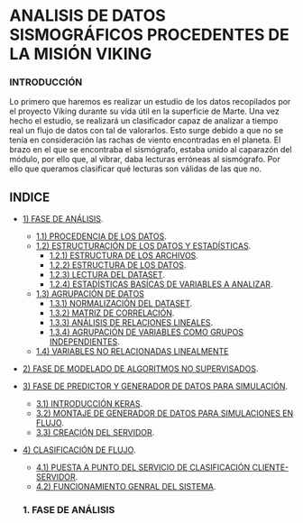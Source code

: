 
# ANALISIS DE DATOS SISMOGRÁFICOS PROCEDENTES DE LA MISIÓN VIKING


### INTRODUCCIÓN
Lo primero que haremos es realizar un estudio de los datos recopilados por el proyecto Viking durante su vida útil en la superficie de Marte.
Una vez hecho el estudio, se realizará un clasificador capaz de analizar a tiempo real un flujo de datos con tal de valorarlos.
Esto surge debido a que no se tenía en consideración las rachas de viento encontradas en el planeta.
El brazo en el que se encontraba el sismógrafo, estaba unido al caparazón del módulo, por ello que, al vibrar, daba lecturas erróneas al sismógrafo.
Por ello que queramos clasificar qué lecturas son válidas de las que no.

## INDICE

- [ 1) FASE DE ANÁLISIS](#-1.-fase-de-análisis).
  - [1.1) PROCEDENCIA DE LOS DATOS](#insertar-hn).
  - [1.2) ESTRUCTURACIÓN DE LOS DATOS Y ESTADÍSTICAS](#insertar-hn).
    - [1.2.1) ESTRUCTURA DE LOS ARCHIVOS](#insertar-hn).
    - [1.2.2) ESTRUCTURA DE LOS DATOS](#insertar-hn).
    - [1.2.3) LECTURA DEL DATASET](#insertar-hn).
    - [1.2.4) ESTADÍSTICAS BASÍCAS DE VARIABLES A ANALIZAR](#insertar-hn).
  - [1.3) AGRUPACIÓN DE DATOS](#insertar-hn)
    - [1.3.1) NORMALIZACIÓN DEL DATASET](#insertar-hn).
    - [1.3.2) MATRIZ DE CORRELACIÓN](#insertar-hn).
    - [1.3.3) ANÁLISIS DE RELACIONES LINEALES](#insertar-hn).
    - [1.3.4) AGRUPACIÓN DE VARIABLES COMO GRUPOS INDEPENDIENTES](#insertar-hn).
  - [1.4) VARIABLES NO RELACIONADAS LINEALMENTE](#insertar-hn)
   
- [ 2) FASE DE MODELADO DE ALGORITMOS NO SUPERVISADOS](#insertar-hn).

- [ 3) FASE DE PREDICTOR Y GENERADOR DE DATOS PARA SIMULACIÓN](#insertar-hn).
  - [3.1) INTRODUCCIÓN KERAS](#insertar-hn).
  - [3.2) MONTAJE DE GENERADOR DE DATOS PARA SIMULACIONES EN FLUJO](#insertar-hn).
  - [3.3) CREACIÓN DEL SERVIDOR](#insertar-hn).

- [ 4) CLASIFICACIÓN DE FLUJO](#insertar-hn).
  - [4.1) PUESTA A PUNTO DEL SERVICIO DE CLASIFICACIÓN CLIENTE-SERVIDOR](#insertar-hn).
  - [4.2) FUNCIONAMIENTO GENRAL DEL SISTEMA](#insertar-hn).
  
  
 
  ### 1. FASE DE ANÁLISIS

